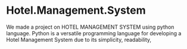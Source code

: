# Hotel.Management.System
We made a project on HOTEL MANAGEMENT SYSTEM using python language. Python is a versatile programming language for developing a Hotel Management System due to its simplicity, readability,
